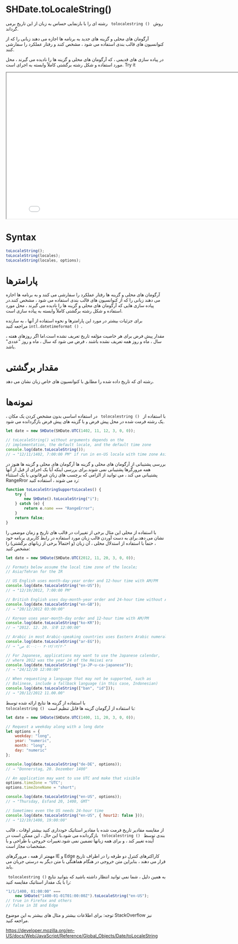 # SHDate.toLocaleString()

روش <code dir = "ltr"> tolocalestring () </code> رشته ای را با بازنمایی حساس به زبان از این تاریخ برمی گرداند.

آرگومان های محلی و گزینه های جدید به برنامه ها اجازه می دهند زبانی را که از کنوانسیون های قالب بندی استفاده می شود ، مشخص کنند و رفتار عملکرد را سفارشی کنند.

در پیاده سازی های قدیمی ، که آرگومان های محلی و گزینه ها را نادیده می گیرند ، محل مورد استفاده و شکل رشته برگشتی کاملاً وابسته به اجرای است.
Try it

<iframe style="width: 830px; height: 460px;" src="/SHDateTime-js/examples/live.html?function=toLocaleString" title="MDN Web Docs Interactive Example" loading="lazy"></iframe>
<br/>

# Syntax

```js
toLocaleString();
toLocaleString(locales);
toLocaleString(locales, options);
```

# پارامترها

آرگومان های محلی و گزینه ها رفتار عملکرد را سفارشی می کنند و به برنامه ها اجازه می دهند زبانی را که از کنوانسیون های قالب بندی استفاده می شود ، مشخص کنند.در پیاده سازی هایی که آرگومان های محلی و گزینه ها را نادیده می گیرند ، محل مورد استفاده و شکل رشته برگشتی کاملاً وابسته به پیاده سازی است.

برای جزئیات بیشتر در مورد این پارامترها و نحوه استفاده از آنها ، به سازنده <code dir = "ltr"> intl.datetimeformat () </code> مراجعه کنید.

مقدار پیش فرض برای هر خاصیت مؤلفه تاریخ تعریف نشده است.اما اگر روزهای هفته ، سال ، ماه و روز همه تعریف نشده باشند ، فرض می شود که سال ، ماه و روز "عددی" باشد.

# مقدار برگشتی

رشته ای که تاریخ داده شده را مطابق با کنوانسیون های خاص زبان نشان می دهد.

# نمونه‌ها

با استفاده از <code dir = "ltr"> tolocalestring () </code>
در استفاده اساسی بدون مشخص کردن یک مکان ، یک رشته فرمت شده در محل پیش فرض و با گزینه های پیش فرض بازگردانده می شود.

```js
let date = new SHDate(SHDate.UTC(1402, 11, 12, 3, 0, 0));

// toLocaleString() without arguments depends on the
// implementation, the default locale, and the default time zone
console.log(date.toLocaleString());
// → "12/11/1402, 7:00:00 PM" if run in en-US locale with time zone Asia/Tehran
```

بررسی پشتیبانی از آرگومان های محلی و گزینه ها
آرگومان های محلی و گزینه ها هنوز در همه مرورگرها پشتیبانی نمی شوند.برای بررسی اینکه آیا یک اجرای از قبل از آنها پشتیبانی می کند ، می توانید از الزامی که برچسب های زبان غیرقانونی با یک استثناء RangeRror رد می شوند ، استفاده کنید:

```js
function toLocaleStringSupportsLocales() {
	try {
		new SHDate().toLocaleString("i");
	} catch (e) {
		return e.name === "RangeError";
	}
	return false;
}
```

با استفاده از محلی
این مثال برخی از تغییرات در قالب های تاریخ و زمان موضعی را نشان می دهد.برای به دست آوردن قالب زبان مورد استفاده در رابط کاربری برنامه خود ، حتماً با استفاده از استدلال محلی ، آن زبان (و احتمالاً برخی از زبانهای برگشتی) را مشخص کنید:

```js
let date = new SHDate(SHDate.UTC(2012, 11, 20, 3, 0, 0));

// Formats below assume the local time zone of the locale;
// Asia/Tehran for the IR

// US English uses month-day-year order and 12-hour time with AM/PM
console.log(date.toLocaleString("en-US"));
// → "12/19/2012, 7:00:00 PM"

// British English uses day-month-year order and 24-hour time without AM/PM
console.log(date.toLocaleString("en-GB"));
// → "20/12/2012 03:00:00"

// Korean uses year-month-day order and 12-hour time with AM/PM
console.log(date.toLocaleString("ko-KR"));
// → "2012. 12. 20. 오후 12:00:00"

// Arabic in most Arabic-speaking countries uses Eastern Arabic numerals
console.log(date.toLocaleString("ar-EG"));
// → "٢٠‏/١٢‏/٢٠١٢ ٥:٠٠:٠٠ ص"

// For Japanese, applications may want to use the Japanese calendar,
// where 2012 was the year 24 of the Heisei era
console.log(date.toLocaleString("ja-JP-u-ca-japanese"));
// → "24/12/20 12:00:00"

// When requesting a language that may not be supported, such as
// Balinese, include a fallback language (in this case, Indonesian)
console.log(date.toLocaleString(["ban", "id"]));
// → "20/12/2012 11.00.00"
```

با استفاده از گزینه ها
نتایج ارائه شده توسط <code dir = "ltr"> tolocalestring () </code> با استفاده از آرگومان گزینه ها قابل تنظیم است:

```js
let date = new SHDate(SHDate.UTC(1400, 11, 20, 3, 0, 0));

// Request a weekday along with a long date
let options = {
	weekday: "long",
	year: "numeric",
	month: "long",
	day: "numeric"
};

console.log(date.toLocaleString("de-DE", options));
// → "Donnerstag, 20. Dezember 1400"

// An application may want to use UTC and make that visible
options.timeZone = "UTC";
options.timeZoneName = "short";

console.log(date.toLocaleString("en-US", options));
// → "Thursday, Esfand 20, 1400, GMT"

// Sometimes even the US needs 24-hour time
console.log(date.toLocaleString("en-US", { hour12: false }));
// → "12/19/1400, 19:00:00"
```

از مقایسه مقادیر تاریخ فرمت شده با مقادیر استاتیک خودداری کنید
بیشتر اوقات ، قالب بندی توسط <code dir = "ltr"> tolocalestring () </code> بازگردانده می شود.با این حال ، این ممکن است در آینده تغییر کند ، و برای همه زبانها تضمین نمی شود.تغییرات خروجی با طراحی و با مشخصات مجاز است.

مهمتر از همه ، مرورگرهای IE و Edge کاراکترهای کنترل دو طرفه را در اطراف تاریخ قرار می دهند ، بنابراین متن خروجی در هنگام هماهنگی با متن دیگر به درستی جریان می یابد.

به همین دلیل ، شما نمی توانید انتظار داشته باشید که بتوانید نتایج <code dir = "ltr"> tolocalestring () </code> را با یک مقدار استاتیک مقایسه کنید:

```js
"1/1/1400, 01:00:00" ===
	new SHDate("1400-01-01T01:00:00Z").toLocaleString("en-US");
// true in Firefox and others
// false in IE and Edge
```

توجه: برای اطلاعات بیشتر و مثال های بیشتر به این موضوع StackOverflow نیز مراجعه کنید.

https://developer.mozilla.org/en-US/docs/Web/JavaScript/Reference/Global_Objects/Date/toLocaleString
